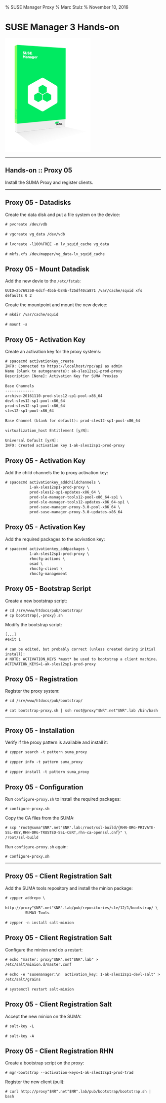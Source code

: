 % SUSE Manager Proxy
% Marc Stulz
% November 10, 2016

# SUSE Manager 3 Hands-on

![](static/suma.png)

---

## Hands-on :: Proxy 05

Install the SUMA Proxy and register clients.

---

## Proxy 05 - Datadisks

Create the data disk and put a file system on the device:

```text
# pvcreate /dev/vdb

# vgcreate vg_data /dev/vdb

# lvcreate -l100%FREE -n lv_squid_cache vg_data

# mkfs.xfs /dev/mapper/vg_data-lv_squid_cache
```

## Proxy 05 - Mount Datadisk

Add the new devie to the `/etc/fstab`:

```text
UUID=2b769250-6dcf-4b5b-b84b-f25df40ca871 /var/cache/squid xfs defaults 0 2
```

Create the mountpoint and mount the new device:

```text
# mkdir /var/cache/squid

# mount -a
```

## Proxy 05 - Activation Key

Create an activation key for the proxy systems:

```text
# spacecmd activationkey_create
INFO: Connected to https://localhost/rpc/api as admin
Name (blank to autogenerate): ak-sles12sp1-prod-proxy
Description [None]: Activation Key for SUMA Proxies

Base Channels
-------------
archive-20161110-prod-sles12-sp1-pool-x86_64
devl-sles12-sp1-pool-x86_64
prod-sles12-sp1-pool-x86_64
sles12-sp1-pool-x86_64

Base Channel (blank for default): prod-sles12-sp1-pool-x86_64

virtualization_host Entitlement [y/N]: 

Universal Default [y/N]: 
INFO: Created activation key 1-ak-sles12sp1-prod-proxy
```

## Proxy 05 - Activation Key

Add the child channels the to proxy activation key:

```text
# spacecmd activationkey_addchildchannels \
           1-ak-sles12sp1-prod-proxy \
           prod-sles12-sp1-updates-x86_64 \
           prod-sle-manager-tools12-pool-x86_64-sp1 \
           prod-sle-manager-tools12-updates-x86_64-sp1 \
           prod-suse-manager-proxy-3.0-pool-x86_64 \
           prod-suse-manager-proxy-3.0-updates-x86_64
```

## Proxy 05 - Activation Key

Add the required packages to the acvivation key:

```text
# spacecmd activationkey_addpackages \
           1-ak-sles12sp1-prod-proxy \
           rhncfg-actions \
           osad \
           rhncfg-client \
           rhncfg-management 
```

## Proxy 05 - Bootstrap Script

Create a new bootstrap script:

```text
# cd /srv/www/htdocs/pub/bootstrap/
# cp bootstrap{,-proxy}.sh 
```

Modify the bootstrap script:

```text
[...]
#exit 1

# can be edited, but probably correct (unless created during initial install):
# NOTE: ACTIVATION_KEYS *must* be used to bootstrap a client machine.
ACTIVATION_KEYS=1-ak-sles12sp1-prod-proxy
```

## Proxy 05 - Registration

Register the proxy system:

```text
# cd /srv/www/htdocs/pub/bootstrap/

# cat bootstrap-proxy.sh | ssh root@proxy"$NR".net"$NR".lab /bin/bash
```
---

## Proxy 05 - Installation

Verify if the proxy pattern is available and install it:

```text
# zypper search -t pattern suma_proxy

# zypper info -t pattern suma_proxy

# zypper install -t pattern suma_proxy
```

## Proxy 05 - Configuration

Run `configure-proxy.sh` to install the required packages:

```text
# configure-proxy.sh
```

Copy the CA files from the SUMA:

```text
# scp "root@suma"$NR".net"$NR".lab:/root/ssl-build/{RHN-ORG-PRIVATE-SSL-KEY,RHN-ORG-TRUSTED-SSL-CERT,rhn-ca-openssl.cnf}" \
/root/ssl-build
```
Run `configure-proxy.sh` again:

```text
# configure-proxy.sh
```

---

## Proxy 05 - Client Registration Salt

Add the SUMA tools repository and install the minion package:

```text
# zypper addrepo \
         http://proxy"$NR".net"$NR".lab/pub/repositories/sle/12/1/bootstrap/ \
         SUMA3-Tools

# zypper -n install salt-minion
```
## Proxy 05 - Client Registration Salt

Configure the minion and do a restart:

```text
# echo "master: proxy"$NR".net"$NR".lab" > /etc/salt/minion.d/master.conf

# echo -e "susemanager:\n  activation_key: 1-ak-sles12sp1-devl-salt" > /etc/salt/grains

# systemctl restart salt-minion
```

## Proxy 05 - Client Registration Salt

Accept the new minion on the SUMA:

```text
# salt-key -L

# salt-key -A
```

## Proxy 05 - Client Registration RHN

Create a bootstrap script on the proxy:
```text
# mgr-bootstrap --activation-keys=1-ak-sles12sp1-prod-trad
```

Register the new client (pull):

```text
# curl http://proxy"$NR".net"$NR".lab/pub/bootstrap/bootstrap.sh | bash
```

